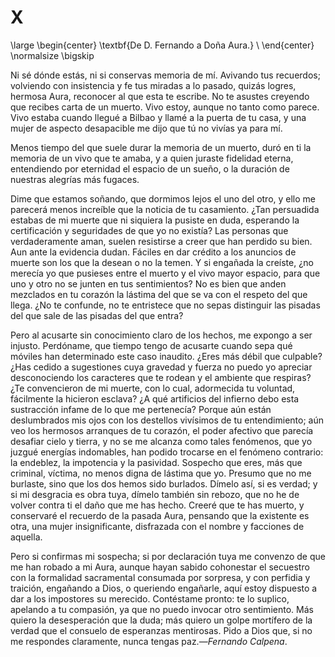 # X

<!--- 
<div> 
  <span style="margin:0 auto;text-indent:0;display:block;text-align:center;font-weight:bold;font-size:larger;">
                De D. Fernando a Doña Aura.                      <br />
  </span>
</div> 
<p> </p>
-->

\large
\begin{center}
\textbf{De D. Fernando a Doña Aura.}                             \\
\end{center}
\normalsize
\bigskip

Ni sé dónde estás, ni si conservas memoria de mí. Avivando tus recuerdos;
volviendo con insistencia y fe tus miradas a lo pasado, quizás logres, hermosa
Aura, reconocer al que esta te escribe. No te asustes creyendo que recibes
carta de un muerto. Vivo estoy, aunque no tanto como parece. Vivo estaba cuando
llegué a Bilbao y llamé a la puerta de tu casa, y una mujer de aspecto
desapacible me dijo que tú no vivías ya para mí.

Menos tiempo del que suele durar la memoria de un muerto, duró en ti la memoria
de un vivo que te amaba, y a quien juraste fidelidad eterna, entendiendo por
eternidad el espacio de un sueño, o la duración de nuestras alegrías más
fugaces.

Dime que estamos soñando, que dormimos lejos el uno del otro, y ello me
parecerá menos increíble que la noticia de tu casamiento. ¿Tan persuadida
estabas de mi muerte que ni siquiera la pusiste en duda, esperando la
certificación y seguridades de que yo no existía? Las personas que
verdaderamente aman, suelen resistirse a creer que han perdido su bien. Aun
ante la evidencia dudan. Fáciles en dar crédito a los anuncios de muerte son
los que la desean o no la temen. Y si engañada la creíste, ¿no merecía yo que
pusieses entre el muerto y el vivo mayor espacio, para que uno y otro no se
junten en tus sentimientos? No es bien que anden mezclados en tu corazón la
lástima del que se va con el respeto del que llega. ¿No te confunde, no te
entristece que no sepas distinguir las pisadas del que sale de las pisadas del
que entra?

Pero al acusarte sin conocimiento claro de los hechos, me expongo a ser
injusto. Perdóname, que tiempo tengo de acusarte cuando sepa qué móviles han
determinado este caso inaudito. ¿Eres más débil que culpable? ¿Has cedido
a sugestiones cuya gravedad y fuerza no puedo yo apreciar desconociendo los
caracteres que te rodean y el ambiente que respiras? ¿Te convencieron de mi
muerte, con lo cual, adormecida tu voluntad, fácilmente la hicieron esclava? ¿A
qué artificios del infierno debo esta sustracción infame de lo que me
pertenecía? Porque aún están deslumbrados mis ojos con los destellos vivísimos
de tu entendimiento; aún veo los hermosos arranques de tu corazón, el poder
afectivo que parecía desafiar cielo y tierra, y no se me alcanza como tales
fenómenos, que yo juzgué energías indomables, han podido trocarse en el
fenómeno contrario: la endeblez, la impotencia y la pasividad. Sospecho que
eres, más que criminal, víctima, no menos digna de lástima que yo. Presumo que
no me burlaste, sino que los dos hemos sido burlados. Dímelo así, si es verdad;
y si mi desgracia es obra tuya, dímelo también sin rebozo, que no he de volver
contra ti el daño que me has hecho. Creeré que te has muerto, y conservaré el
recuerdo de la pasada Aura, pensando que la existente es otra, una mujer
insignificante, disfrazada con el nombre y facciones de aquella.

Pero si confirmas mi sospecha; si por declaración tuya me convenzo de que me
han robado a mi Aura, aunque hayan sabido cohonestar el secuestro con la
formalidad sacramental consumada por sorpresa, y con perfidia y traición,
engañando a Dios, o queriendo engañarle, aquí estoy dispuesto a dar a los
impostores su merecido. Contéstame pronto: te lo suplico, apelando a tu
compasión, ya que no puedo invocar otro sentimiento. Más quiero la
desesperación que la duda; más quiero un golpe mortífero de la verdad que el
consuelo de esperanzas mentirosas. Pido a Dios que, si no me respondes
claramente, nunca tengas paz.—*Fernando Calpena*.
